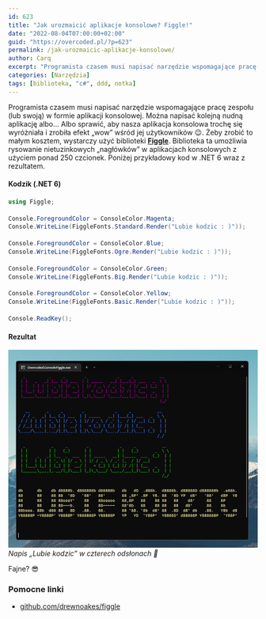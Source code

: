 ```yaml
---
id: 623
title: "Jak urozmaicić aplikacje konsolowe? Figgle!"
date: "2022-08-04T07:00:00+02:00"
guid: "https://overcoded.pl/?p=623"
permalink: /jak-urozmaicic-aplikacje-konsolowe/
author: Carq
excerpt: "Programista czasem musi napisać narzędzie wspomagające pracę zespołu (lub swoją) w formie aplikacji konsolowej. Można napisać kolejną nudną aplikację albo..."
categories: [Narzędzia]
tags: [biblioteka, "c#", ddd, notka]
---
```


Programista czasem musi napisać narzędzie wspomagające pracę zespołu (lub swoją) w formie aplikacji konsolowej. Można napisać kolejną nudną aplikację albo… Albo sprawić, aby nasza aplikacja konsolowa trochę się wyróżniała i zrobiła efekt „wow” wśród jej użytkowników 😉. Żeby zrobić to małym kosztem, wystarczy użyć biblioteki [**Figgle**](https://github.com/drewnoakes/figgle). Biblioteka ta umożliwia rysowanie nietuzinkowych „nagłówków” w aplikacjach konsolowych z użyciem ponad 250 czcionek. Poniżej przykładowy kod w .NET 6 wraz z rezultatem.

#### Kodzik (.NET 6)

```csharp
using Figgle;

Console.ForegroundColor = ConsoleColor.Magenta;
Console.WriteLine(FiggleFonts.Standard.Render("Lubie kodzic : )"));

Console.ForegroundColor = ConsoleColor.Blue;
Console.WriteLine(FiggleFonts.Ogre.Render("Lubie kodzic : )"));

Console.ForegroundColor = ConsoleColor.Green;
Console.WriteLine(FiggleFonts.Big.Render("Lubie kodzic : )"));

Console.ForegroundColor = ConsoleColor.Yellow;
Console.WriteLine(FiggleFonts.Basic.Render("Lubie kodzic : )"));

Console.ReadKey();

```

#### Rezultat

![Napis „Lubie kodzic” w czterech odsłonach 🎨](/assets/posts/figgle_01.png)
_Napis „Lubie kodzic” w czterech odsłonach 🎨_

Fajne? 😎

### Pomocne linki

- [github.com/drewnoakes/figgle](https://github.com/drewnoakes/figgle)

